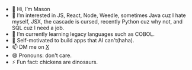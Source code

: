 - 👋 Hi, I’m Mason
- 👀 I’m interested in JS, React, Node, Weedle, sometimes Java cuz I hate myself, JSX, the cascade is cursed, recently Python cuz why not, and SQL cuz I need a job. 
- 🌱 I’m currently learning legacy languages such as COBOL.
- 💞️ Self-motivated to build apps that AI can't(haha).
- 📫 DM me on <a href="https://x.com/yes_myliege">X</a>
- 😄 Pronouns: don't care. 
- ⚡ Fun fact: chickens are dinosaurs.

<!---
stringsArraysObjects/stringsArraysObjects is a ✨ special ✨ repository because its `README.md` (this file) appears on your GitHub profile.
You can click the Preview link to take a look at your changes.
--->
